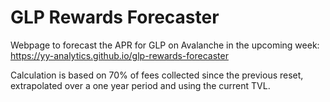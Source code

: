 # GLP Rewards Forecaster

Webpage to forecast the APR for GLP on Avalanche in the upcoming week:
https://yy-analytics.github.io/glp-rewards-forecaster

Calculation is based on 70% of fees collected since the previous reset, extrapolated over a one year period and using the current TVL.